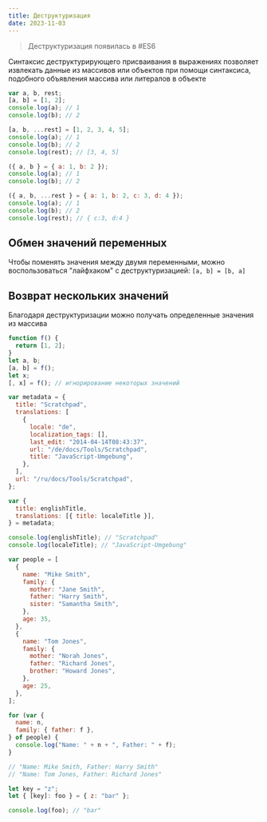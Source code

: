 ```yaml
---
title: Деструктуризация
date: 2023-11-03
---
```

> Деструктуризация появилась в #ES6 

Синтаксис деструктурирующего присваивания в выражениях позволяет извлекать данные из массивов или объектов при помощи синтаксиса, подобного объявления массива или литералов в объекте

```js
var a, b, rest;
[a, b] = [1, 2];
console.log(a); // 1
console.log(b); // 2

[a, b, ...rest] = [1, 2, 3, 4, 5];
console.log(a); // 1
console.log(b); // 2
console.log(rest); // [3, 4, 5]

({ a, b } = { a: 1, b: 2 });
console.log(a); // 1
console.log(b); // 2

({ a, b, ...rest } = { a: 1, b: 2, c: 3, d: 4 });
console.log(a); // 1
console.log(b); // 2
console.log(rest); // { c:3, d:4 }
```

## Обмен значений переменных
Чтобы поменять значения между двумя переменными, можно воспользоваться "лайфхаком" с деструктуризацией: `[a, b] = [b, a]`

## Возврат нескольких значений
Благодаря деструктуризации можно получать определенные значения из массива
```js
function f() {
  return [1, 2];
}
let a, b;
[a, b] = f();
let x;
[, x] = f(); // игнорирование некоторых значений
```

```js
var metadata = {
  title: "Scratchpad",
  translations: [
    {
      locale: "de",
      localization_tags: [],
      last_edit: "2014-04-14T08:43:37",
      url: "/de/docs/Tools/Scratchpad",
      title: "JavaScript-Umgebung",
    },
  ],
  url: "/ru/docs/Tools/Scratchpad",
};

var {
  title: englishTitle,
  translations: [{ title: localeTitle }],
} = metadata;

console.log(englishTitle); // "Scratchpad"
console.log(localeTitle); // "JavaScript-Umgebung"
```

```js
var people = [
  {
    name: "Mike Smith",
    family: {
      mother: "Jane Smith",
      father: "Harry Smith",
      sister: "Samantha Smith",
    },
    age: 35,
  },
  {
    name: "Tom Jones",
    family: {
      mother: "Norah Jones",
      father: "Richard Jones",
      brother: "Howard Jones",
    },
    age: 25,
  },
];

for (var {
  name: n,
  family: { father: f },
} of people) {
  console.log("Name: " + n + ", Father: " + f);
}

// "Name: Mike Smith, Father: Harry Smith"
// "Name: Tom Jones, Father: Richard Jones"
```

```js
let key = "z";
let { [key]: foo } = { z: "bar" };

console.log(foo); // "bar"
```